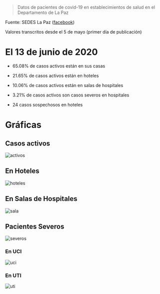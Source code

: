 > Datos de pacientes de covid-19 en establecimientos de salud en el Departamento de La Paz

Fuente: SEDES La Paz ([facebook](https://www.facebook.com/Sedeslp/photos/))

Valores transcritos desde el 5 de mayo (primer día de publicación)

# El 13 de junio de 2020

- 65.08% de casos activos están en sus casas

- 21.65% de casos activos están en hoteles

- 10.06% de casos activos están en salas de hospitales

- 3.21% de casos activos son casos severos en hospitales

- 24 casos sospechosos en hoteles

# Gráficas

## Casos activos

![activos](plots/activos.png)

## En Hoteles

![hoteles](plots/hospitel.png)

## En Salas de Hospitales

![sala](plots/sala.png)

## Pacientes Severos

![severos](plots/severos.png)

### En UCI

![uci](plots/uci.png)

### En UTI

![uti](plots/uti.png)